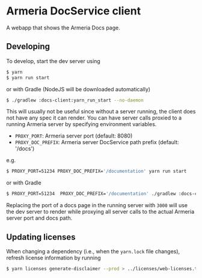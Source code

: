 # Armeria DocService client

A webapp that shows the Armeria Docs page.

## Developing

To develop, start the dev server using 

```bash
$ yarn
$ yarn run start
```

or with Gradle (NodeJS will be downloaded automatically)

```bash
$ ./gradlew :docs-client:yarn_run_start --no-daemon
```

This will usually not be useful since without a server running, the client does not have any spec it can render.
You can have server calls proxied to a running Armeria server by specifying environment variables.

* `PROXY_PORT`: Armeria server port (default: 8080)
* `PROXY_DOC_PREFIX`: Armeria server DocService path prefix (default: '/docs')

e.g.

```bash
$ PROXY_PORT=51234 PROXY_DOC_PREFIX='/documentation' yarn run start
```

or with Gradle

```bash
$ PROXY_PORT=51234  PROXY_DOC_PREFIX='/documentation' ./gradlew :docs-client:yarn_run_start --no-daemon
```

Replacing the port of a docs page in the running server with `3000` will use the dev server to render while
proxying all server calls to the actual Armeria server port and docs path.

## Updating licenses

When changing a dependency (i.e., when the `yarn.lock` file changes), refresh license information by running

```bash
$ yarn licenses generate-disclaimer --prod > ../licenses/web-licenses.txt
```
